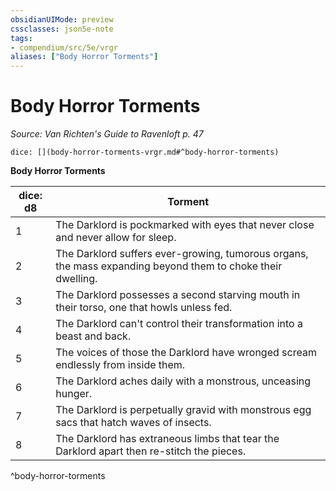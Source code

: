 ```yaml
---
obsidianUIMode: preview
cssclasses: json5e-note
tags:
- compendium/src/5e/vrgr
aliases: ["Body Horror Torments"]
---
```

# Body Horror Torments
*Source: Van Richten's Guide to Ravenloft p. 47* 

`dice: [](body-horror-torments-vrgr.md#^body-horror-torments)`

**Body Horror Torments**

| dice: d8 | Torment |
|----------|---------|
| 1 | The Darklord is pockmarked with eyes that never close and never allow for sleep. |
| 2 | The Darklord suffers ever-growing, tumorous organs, the mass expanding beyond them to choke their dwelling. |
| 3 | The Darklord possesses a second starving mouth in their torso, one that howls unless fed. |
| 4 | The Darklord can't control their transformation into a beast and back. |
| 5 | The voices of those the Darklord have wronged scream endlessly from inside them. |
| 6 | The Darklord aches daily with a monstrous, unceasing hunger. |
| 7 | The Darklord is perpetually gravid with monstrous egg sacs that hatch waves of insects. |
| 8 | The Darklord has extraneous limbs that tear the Darklord apart then re-stitch the pieces. |
^body-horror-torments